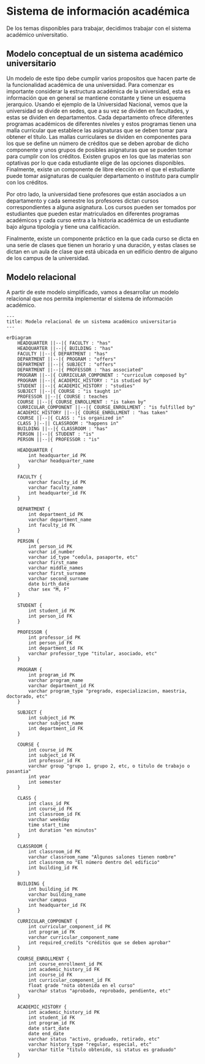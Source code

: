 # Sistema de información académica

De los temas disponibles para trabajar, decidimos trabajar con el sistema académico universitatio.

## Modelo conceptual de un sistema académico universitario

Un modelo de este tipo debe cumplir varios propositos que hacen parte de la
funcionalidad académica de una universidad. Para comenzar es importante considerar
la estructura académica de la universidad, esta es información que en general se
mantiene constante y tiene un esquema jerarquico. Usando el ejemplo de la Universidad
Nacional, vemos que la universidad se divide en sedes, que a su vez se dividen en
facultades, y estas se dividen en departamentos.
Cada departamento ofrece diferentes programas académicos de diferentes niveles y estos
programas tienen una malla curricular que establece las asignaturas que se deben
tomar para obtener el título. Las mallas curriculares se dividen en componentes para los
que se define un número de créditos que se deben aprobar de dicho componente y unos
grupos de posibles asignaturas que se pueden tomar para cumplir con los créditos.
Existen grupos en los que las materias son optativas por lo que cada estudiante elige
de las opciones disponibles. Finalmente, existe un componente de libre elección en el
que el estudiante puede tomar asignaturas de cualquier departamento o instituto para
cumplir con los créditos.

Por otro lado, la universidad tiene profesores que están asociados a un departamento y
cada semestre los profesores dictan cursos correspondientes a alguna
asignatura. Los cursos pueden ser tomados por estudiantes que pueden estar matriculados
en diferentes programas académicos y cada curso entra a la historia académica de un
estudiante bajo alguna tipología y tiene una calificación.

Finalmente, existe un componente práctico en la que cada curso se dicta en una serie de
clases que tienen un horario y una duración, y estas clases se dictan en un aula de
clase que está ubicada en un edificio dentro de alguno de los campus de la universidad.

## Modelo relacional

A partir de este modelo simplificado, vamos a desarrollar un modelo relacional que nos
permita implementar el sistema de información académico.

```mermaid
---
title: Modelo relacional de un sistema académico universitario
---

erDiagram
    HEADQUARTER ||--|{ FACULTY : "has"
    HEADQUARTER ||--|{ BUILDING : "has"
    FACULTY ||--|{ DEPARTMENT : "has"
    DEPARTMENT ||--|{ PROGRAM : "offers"
    DEPARTMENT ||--|{ SUBJECT : "offers"
    DEPARTMENT ||--|{ PROFESSOR : "has associated"
    PROGRAM ||--|{ CURRICULAR_COMPONENT : "curriculum composed by"
    PROGRAM ||--|{ ACADEMIC_HISTORY : "is studied by"
    STUDENT ||--|{ ACADEMIC_HISTORY : "studies"
    SUBJECT ||--|{ COURSE : "is taught in"
    PROFESSOR ||--|{ COURSE : teaches
    COURSE ||--|{ COURSE_ENROLLMENT : "is taken by"
    CURRICULAR_COMPONENT ||--|{ COURSE_ENROLLMENT : "is fulfilled by"
    ACADEMIC_HISTORY ||--|{ COURSE_ENROLLMENT : "has taken"
    COURSE ||--|{ CLASS : "is organized in"
    CLASS }|--|| CLASSROOM : "happens in"
    BUILDING ||--|{ CLASSROOM : "has"
    PERSON ||--|{ STUDENT : "is"
    PERSON ||--|{ PROFESSOR : "is"

    HEADQUARTER {
        int headquarter_id PK
        varchar headquarter_name
    }

    FACULTY {
        varchar faculty_id PK
        varchar faculty_name
        int headquarter_id FK
    }

    DEPARTMENT {
        int department_id PK
        varchar department_name
        int faculty_id FK
    }

    PERSON {
        int person_id PK
        varchar id_number
        varchar id_type "cedula, pasaporte, etc"
        varchar first_name
        varchar middle_names
        varchar first_surname
        varchar second_surname
        date birth_date
        char sex "M, F"
    }

    STUDENT {
        int student_id PK
        int person_id FK
    }

    PROFESSOR {
        int professor_id PK
        int person_id FK
        int department_id FK
        varchar professor_type "titular, asociado, etc"
    }

    PROGRAM {
        int program_id PK
        varchar program_name
        varchar department_id FK
        varchar program_type "pregrado, especializacion, maestria, doctorado, etc"
    }

    SUBJECT {
        int subject_id PK
        varchar subject_name
        int department_id FK
    }

    COURSE {
        int course_id PK
        int subject_id FK
        int professor_id FK
        varchar group "grupo 1, grupo 2, etc, o titulo de trabajo o pasantia"
        int year
        int semester
    }

    CLASS {
        int class_id PK
        int course_id FK
        int classroom_id FK
        varchar weekday
        time start_time
        int duration "en minutos"
    }

    CLASSROOM {
        int classroom_id PK
        varchar classroom_name "Algunos salones tienen nombre"
        int classroom_no "El número dentro del edificio"
        int building_id FK
    }

    BUILDING {
        int building_id PK
        varchar building_name
        varchar campus
        int headquarter_id FK
    }

    CURRICULAR_COMPONENT {
        int curricular_component_id PK
        int program_id FK
        varchar curricular_component_name
        int required_credits "créditos que se deben aprobar"
    }

    COURSE_ENROLLMENT {
        int course_enrollment_id PK
        int academic_history_id FK
        int course_id FK
        int curricular_component_id FK
        float grade "nota obtenida en el curso"
        varchar status "aprobado, reprobado, pendiente, etc"
    }

    ACADEMIC_HISTORY {
        int academic_history_id PK
        int student_id FK
        int program_id FK
        date start_date
        date end_date
        varchar status "activo, graduado, retirado, etc"
        varchar history_type "regular, especial, etc"
        varchar title "titulo obtenido, si status es graduado"
    }
```
